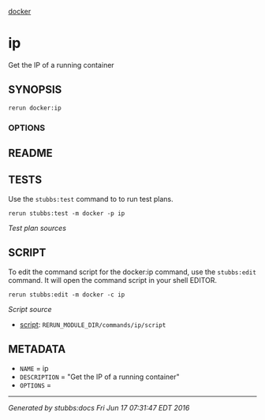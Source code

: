 [docker](../../index.md)
# ip 

Get the IP of a running container

## SYNOPSIS

    rerun docker:ip 

### OPTIONS



## README



## TESTS

Use the `stubbs:test` command to to run test plans.

    rerun stubbs:test -m docker -p ip

*Test plan sources*



## SCRIPT

To edit the command script for the docker:ip command, 
use the `stubbs:edit`
command. It will open the command script in your shell EDITOR.

    rerun stubbs:edit -m docker -c ip

*Script source*

* [script](script.md): `RERUN_MODULE_DIR/commands/ip/script`

## METADATA

* `NAME` = ip
* `DESCRIPTION` = "Get the IP of a running container"
* `OPTIONS` = 

----

*Generated by stubbs:docs Fri Jun 17 07:31:47 EDT 2016*

